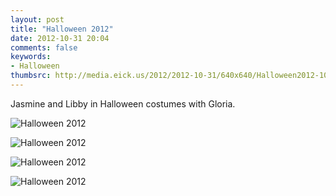 ```yaml
---
layout: post
title: "Halloween 2012"
date: 2012-10-31 20:04
comments: false
keywords: 
- Halloween
thumbsrc: http://media.eick.us/2012/2012-10-31/640x640/Halloween2012-10-31at18-00-56.jpg
---
```

Jasmine and Libby in Halloween costumes with Gloria.

![Halloween 2012](http://media.eick.us/media/photographs/2012/2012-10-31/Halloween2012-10-31at18-03-06.jpg)


![Halloween 2012](http://media.eick.us/media/photographs/2012/2012-10-31/Halloween2012-10-31at18-00-56.jpg)


![Halloween 2012](http://media.eick.us/media/photographs/2012/2012-10-31/Halloween2012-10-31at18-00-08.jpg)


![Halloween 2012](http://media.eick.us/media/photographs/2012/2012-10-31/Halloween2012-10-31at17-59-12.jpg)

